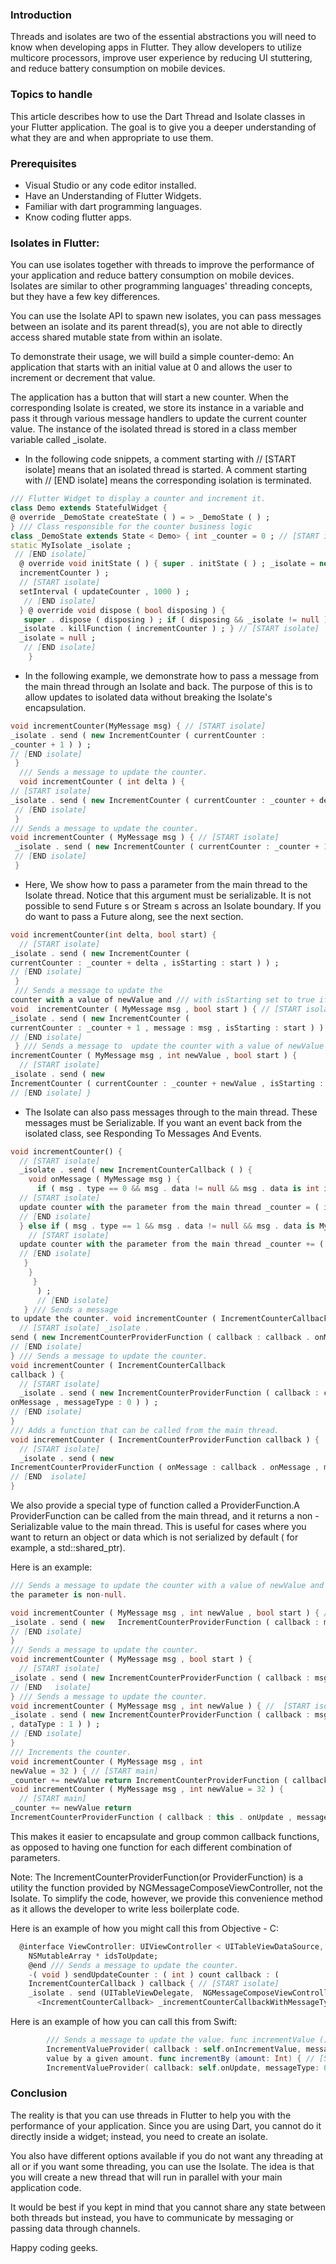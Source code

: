 
### Introduction
Threads and isolates are two of the essential abstractions you will need to know when developing apps in Flutter. They allow developers to utilize multicore processors, improve user experience by reducing UI stuttering, and reduce battery consumption on mobile devices. 

### Topics to handle
This article describes how to use the Dart Thread and Isolate classes in your Flutter application. The goal is to give you a deeper understanding of what they are and when appropriate to use them.

### Prerequisites
- Visual Studio or any code editor installed.
- Have an Understanding of Flutter Widgets.
- Familiar with dart programming languages.
- Know coding flutter apps. 

### Isolates in Flutter: 
You can use isolates together with threads to improve the performance of your application and reduce battery consumption on mobile devices. Isolates are similar to other programming languages' threading concepts, but they have a few key differences.

You can use the Isolate API to spawn new isolates, you can pass messages between an isolate and its parent thread(s), you are not able to directly access shared mutable state from within an isolate.

To demonstrate their usage, we will build a simple counter-demo: An application that starts with an initial value at 0 and allows the user to increment or decrement that value.

The application has a button that will start a new counter. When the corresponding Isolate is created, we store its
instance in a variable and pass it through various message handlers to update the current counter value. The instance of the isolated thread is stored in a class member variable called _isolate.

- In the following code snippets, a comment starting with // [START isolate] means that an isolated thread is started. A comment starting with // [END isolate] means the corresponding isolation is terminated.

```dart
/// Flutter Widget to display a counter and increment it.
class Demo extends StatefulWidget {
@ override _DemoState createState ( ) = > _DemoState ( ) ;
} /// Class responsible for the counter business logic
class _DemoState extends State < Demo> { int _counter = 0 ; // [START isolate] 
static MyIsolate _isolate ;
 // [END isolate]
  @ override void initState ( ) { super . initState ( ) ; _isolate = new MyIsolate ( ) . spawnFunction (
  incrementCounter ) ; 
  // [START isolate] 
  setInterval ( updateCounter , 1000 ) ;
   // [END isolate]
  } @ override void dispose ( bool disposing ) {
   super . dispose ( disposing ) ; if ( disposing && _isolate != null ) {
  _isolate . killFunction ( incrementCounter ) ; } // [START isolate] 
  _isolate = null ;
   // [END isolate]
    }
  ```


  - In the following example, we demonstrate how to pass a message from the main thread through an Isolate and back. The purpose of this is to allow updates to isolated data without breaking the Isolate's encapsulation.


  ```dart
  void incrementCounter(MyMessage msg) { // [START isolate] 
  _isolate . send ( new IncrementCounter ( currentCounter :
  _counter + 1 ) ) ; 
  // [END isolate]
   }
    /// Sends a message to update the counter. 
    void incrementCounter ( int delta ) {
  // [START isolate]
  _isolate . send ( new IncrementCounter ( currentCounter : _counter + delta ) ) ;
   // [END isolate] 
   }
  /// Sends a message to update the counter. 
  void incrementCounter ( MyMessage msg ) { // [START isolate]
   _isolate . send ( new IncrementCounter ( currentCounter : _counter + 1 , message : msg ) ) ; 
   // [END isolate] 
   }
  ```


  - Here,
  We show how to pass a parameter from the main thread to the Isolate thread. Notice that this argument must be serializable. It is not possible to send Future s or Stream s across an Isolate boundary. If you do want to pass a
  Future along,
  see the next section.

  ```dart
  void incrementCounter(int delta, bool start) { 
    // [START isolate] 
  _isolate . send ( new IncrementCounter (
  currentCounter : _counter + delta , isStarting : start ) ) ; 
  // [END isolate]
   } 
   /// Sends a message to update the
  counter with a value of newValue and /// with isStarting set to true if the start parameter is non-null. 
  void  incrementCounter ( MyMessage msg , bool start ) { // [START isolate] 
  _isolate . send ( new IncrementCounter (
  currentCounter : _counter + 1 , message : msg , isStarting : start ) ) ; 
  // [END isolate]
   } /// Sends a message to  update the counter with a value of newValue and /// with isStarting set to true if start parameter is non-null. void
  incrementCounter ( MyMessage msg , int newValue , bool start ) { 
    // [START isolate] 
  _isolate . send ( new
  IncrementCounter ( currentCounter : _counter + newValue , isStarting : start ) ) ; 
  // [END isolate] }
  ```


  - The Isolate can also pass messages through to the main thread. These messages must be Serializable. If you want an event
  back from the isolated class, see Responding To Messages And Events.


  ```dart
  void incrementCounter() { 
    // [START isolate] 
    _isolate . send ( new IncrementCounterCallback ( ) { 
      void onMessage ( MyMessage msg ) { 
        if ( msg . type == 0 && msg . data != null && msg . data is int i ) { 
    // [START isolate]
    update counter with the parameter from the main thread _counter = ( int ) msg . data ;
    // [END isolate] 
    } else if ( msg . type == 1 && msg . data != null && msg . data is MyMessage m ) { 
      // [START isolate] 
    update counter with the parameter from the main thread _counter += ( int ) m . data ; 
    // [END isolate]
     }
      }
       }
        ) ; 
        // [END isolate]
     } /// Sends a message
  to update the counter. void incrementCounter ( IncrementCounterCallback callback ) { 
    // [START isolate] _isolate .
  send ( new IncrementCounterProviderFunction ( callback : callback . onMessage , messageType : 0 , dataType : 1 ) ) ;
  // [END isolate] 
  } /// Sends a message to update the counter. 
  void incrementCounter ( IncrementCounterCallback
  callback ) { 
    // [START isolate] 
    _isolate . send ( new IncrementCounterProviderFunction ( callback : callback .
  onMessage , messageType : 0 ) ) ; 
  // [END isolate] 
  } 
  /// Adds a function that can be called from the main thread. 
  void incrementCounter ( IncrementCounterProviderFunction callback ) { 
    // [START isolate] 
    _isolate . send ( new
  IncrementCounterProviderFunction ( onMessage : callback . onMessage , messageType : 0 , dataType : 1 ) ) ; 
  // [END  isolate] 
  }
  ```


  We also provide a special type of function called a ProviderFunction.A ProviderFunction can be called from the main
  thread, and it returns a non - Serializable value to the main thread. This is useful for cases where you want to
  return an object or data which is not serialized by
  default (
  for example, a std::shared_ptr).

  Here is an example:
  ```dart
  /// Sends a message to update the counter with a value of newValue and /// with isStarting set to true if start
  the parameter is non-null.

  void incrementCounter ( MyMessage msg , int newValue , bool start ) { // [START isolate] 
  _isolate . send ( new   IncrementCounterProviderFunction ( callback : msg . onMessage , messageType : 0 , dataType : 1 ) ) ; 
  // [END isolate]
  } 
  /// Sends a message to update the counter. 
  void incrementCounter ( MyMessage msg , bool start ) { 
    // [START isolate]
  _isolate . send ( new IncrementCounterProviderFunction ( callback : msg . onMessage , messageType : 0 ) ) ; 
  // [END   isolate] 
  } /// Sends a message to update the counter. 
  void incrementCounter ( MyMessage msg , int newValue ) { //  [START isolate] 
  _isolate . send ( new IncrementCounterProviderFunction ( callback : msg . onMessage , messageType : 0
  , dataType : 1 ) ) ; 
  // [END isolate] 
  } 
  /// Increments the counter. 
  void incrementCounter ( MyMessage msg , int
  newValue = 32 ) { // [START main] 
  _counter += newValue return IncrementCounterProviderFunction ( callback : this .onUpdate , messageType : 0 , dataType : 1 , newValue : newValue ) ; } /// Increments the counter. 
  void incrementCounter ( MyMessage msg , int newValue = 32 ) { 
    // [START main] 
  _counter += newValue return
  IncrementCounterProviderFunction ( callback : this . onUpdate , messageType : 0 , dataType : 1 ) ; }
  ```
  This makes it easier to encapsulate and group common callback functions, as opposed to having one
  function
  for each different combination of parameters.

  Note:
  The IncrementCounterProviderFunction(or ProviderFunction) is a utility  the function provided by NGMessageComposeViewController, not the Isolate. To simplify the code, however, we provide this
  convenience method as it allows the developer to write less boilerplate code.

  Here is an example of how you might call this from Objective - C:
```dart
  @interface ViewController: UIViewController < UITableViewDataSource, UITableViewDelegate> @property(strong, nonatomic)
    NSMutableArray * idsToUpdate;
    @end /// Sends a message to update the counter. 
    -( void ) sendUpdateCounter : ( int ) count callback : (
    IncrementCounterCallback ) callback { // [START isolate] 
    _isolate . send (UITableViewDelegate,  NGMessageComposeViewControllerDelegate> { @public id<IncrementCounterProviderFunction> _incrementCounterCallback; id
      <IncrementCounterCallback> _incrementCounterCallbackWithMessageTypeAndDataTypes; } @end
```
Here is an example of how you can call this from Swift:
```swift
        /// Sends a message to update the value. func incrementValue () -> IncrementValueProvider { return
        IncrementValueProvider( callback : self.onIncrementValue, messageType: 0, dataType: 1 ) } /// Increments the
        value by a given amount. func incrementBy (amount: Int) { // [START isolate] let provider =
        IncrementValueProvider( callback: self.onUpdate, messageType: 0,Thread and Isolate in flutter.

```

### Conclusion
The reality is that you can use threads in Flutter to help you with the performance of your application. Since you are using Dart, you cannot do it directly inside a widget; instead, you need to create an isolate. 

You also have different options available if you do not want any threading at all or if you want some threading, you can use the Isolate. The idea is that you will create a new thread that will run in parallel with your main application code.

It would be best if you kept in mind that you cannot share any state between both threads but instead, you have to communicate by messaging or passing data through channels.



Happy coding geeks.
